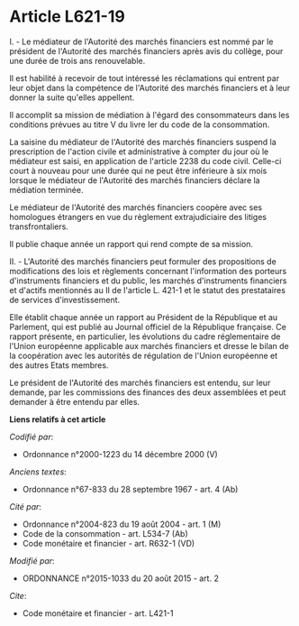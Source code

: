 # Article L621-19

I. - Le médiateur de l'Autorité des marchés financiers est nommé par le président de l'Autorité des marchés financiers après
avis du collège, pour une durée de trois ans renouvelable.

Il est habilité à recevoir de tout intéressé les réclamations qui entrent par leur objet dans la compétence de l'Autorité des
marchés financiers et à leur donner la suite qu'elles appellent.

Il accomplit sa mission de médiation à l'égard des consommateurs dans les conditions prévues au titre V du livre Ier du code
de la consommation.

La saisine du médiateur de l'Autorité des marchés financiers suspend la prescription de l'action civile et administrative à
compter du jour où le médiateur est saisi, en application de l'article 2238 du code civil. Celle-ci court à nouveau pour une
durée qui ne peut être inférieure à six mois lorsque le médiateur de l'Autorité des marchés financiers déclare la médiation
terminée.

Le médiateur de l'Autorité des marchés financiers coopère avec ses homologues étrangers en vue du règlement extrajudiciaire
des litiges transfrontaliers.

Il publie chaque année un rapport qui rend compte de sa mission. 

II. - L'Autorité des marchés financiers peut formuler des propositions de modifications des lois et règlements concernant
l'information des porteurs d'instruments financiers et du public, les marchés d'instruments financiers et d'actifs mentionnés
au II de l'article L. 421-1 et le statut des prestataires de services d'investissement. 

Elle établit chaque année un rapport au Président de la République et au Parlement, qui est publié au Journal officiel de la
République française. Ce rapport présente, en particulier, les évolutions du cadre réglementaire de l'Union européenne
applicable aux marchés financiers et dresse le bilan de la coopération avec les autorités de régulation de l'Union européenne
et des autres Etats membres. 

Le président de l'Autorité des marchés financiers est entendu, sur leur demande, par les commissions des finances des deux
assemblées et peut demander à être entendu par elles.

**Liens relatifs à cet article**

_Codifié par_:

  - Ordonnance n°2000-1223 du 14 décembre 2000 (V)

_Anciens textes_:

  - Ordonnance n°67-833 du 28 septembre 1967 - art. 4 (Ab)

_Cité par_:

  - Ordonnance n°2004-823 du 19 août 2004 - art. 1 (M)
  - Code de la consommation - art. L534-7 (Ab)
  - Code monétaire et financier - art. R632-1 (VD)

_Modifié par_:

  - ORDONNANCE n°2015-1033 du 20 août 2015 - art. 2

_Cite_:

  - Code monétaire et financier - art. L421-1
